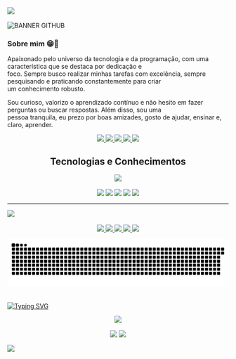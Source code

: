 <img src="https://capsule-render.vercel.app/api?type=waving&color=0:0bffff,100:6047FF&height=75" />

![BANNER GITHUB](https://github.com/user-attachments/assets/2e96dc33-3758-447f-b6b6-55dc4532094d)

### Sobre mim 😁🖖
Apaixonado pelo universo da tecnologia e da programação, com uma característica que se destaca por dedicação e  
foco. Sempre busco realizar minhas tarefas com excelência, sempre pesquisando e praticando constantemente para criar  
um conhecimento robusto.

Sou curioso, valorizo o aprendizado contínuo e não hesito em fazer perguntas ou buscar respostas. Além disso, sou uma  
pessoa tranquila, eu prezo por boas amizades, gosto de ajudar, ensinar e, claro, aprender.

<p align="center">
  <a href="https://mailto:h3nrygoncalves@gmail.com">
    <img src="https://img.shields.io/badge/Gmail-D14836?style=for-the-badge&logo=gmail&logoColor=white" />
  </a>
<!--   <a href="https://www.instagram.com/henry_dbk">
    <img src="https://img.shields.io/badge/Instagram-E4405F?style=for-the-badge&logo=instagram&logoColor=white" />
  </a> -->
  <a href="https://wa.me/5511944556632">
    <img src="https://img.shields.io/badge/WhatsApp-25D366?style=for-the-badge&logo=whatsapp&logoColor=white" />
  </a>
  <a href="https://www.linkedin.com/in/henry-gonçalves-69168b337">
    <img src="https://img.shields.io/badge/LinkedIn-0A66C2?style=for-the-badge&logo=linkedin&logoColor=white" />
  </a>
  <a href="https://replit.com/@octanebt">
    <img src="https://img.shields.io/badge/replit-667881?style=for-the-badge&logo=replit&logoColor=orange" />
  </a>
  <a href="https://roadmap.sh/u/henrydbk">
    <img src="https://img.shields.io/badge/Roadmap-000000?style=for-the-badge&logo=roadmap.sh&logoColor=white" />
  </a>
</p>

<h2 align=center>Tecnologias e Conhecimentos</h2>

<p align="center">
  <img src="https://skillicons.dev/icons?i=npm,redis,replit,git,html,postman,js,mongodb,nodejs,regex,vscode,powershell,typescript,css,bash,express,mysql,md&perline=9" />
<!--  linux, debian -->
</p>

<p align="center">
  <span><img src="https://img.shields.io/badge/Paradigma orientado a objeto (POO)-000000?style=flat-square"></span>
  <span><img src="https://img.shields.io/badge/Programação Síncrona e Assíncrona-000000?style=flat-square"></span>
  <span><img src="https://img.shields.io/badge/UML-000000?style=flat-square"></span>
  <span><img src="https://img.shields.io/badge/caching-000000?style=flat-square"></span>
  <span><img src="https://img.shields.io/badge/MVC-000000?style=flat-square"></span>
</p>

---

<img src="https://capsule-render.vercel.app/api?type=venom&height=155&text=Conhecimentos%20em%20prática&fontColor=ffffff&fontSize=27&stroke=000000&color=0:0befff,100:6047FF" />

<p align="center">
  <a href="https://github.com/henrygoncalvess/CRUD_MySQL">
    <img src="https://github-readme-stats.vercel.app/api/pin/?username=henrygoncalvess&repo=CRUD_MySQL&title_color=1cddff&text_color=fffffe&border_color=0BFFEF&bg_color=004666&icon_color=ffffff&description_lines_count=3"/>
  </a>
  <a href="https://github.com/henrygoncalvess/API_REST_fastify">
    <img src="https://github-readme-stats.vercel.app/api/pin/?username=henrygoncalvess&repo=API_REST_fastify&title_color=1cddff&text_color=fffffe&border_color=0BFFEF&bg_color=004666&icon_color=ffffff&description_lines_count=3"/>
  </a>
  <a href="https://github.com/henrygoncalvess/Authentications">
    <img src="https://github-readme-stats.vercel.app/api/pin/?username=henrygoncalvess&repo=Authentications&title_color=1cddff&text_color=ffffff&border_color=0BFFEF&bg_color=004666&icon_color=ffffff&description_lines_count=3"/>
  </a>
  <a href="https://github.com/henrygoncalvess/Caching">
    <img src="https://github-readme-stats.vercel.app/api/pin/?username=henrygoncalvess&repo=Caching&title_color=1cddff&text_color=ffffff&border_color=0BFFEF&bg_color=004666&icon_color=ffffff&description_lines_count=3"/>
  </a>
  <a href="https://github.com/henrygoncalvess/Powershell">
    <img src="https://github-readme-stats.vercel.app/api/pin/?username=henrygoncalvess&repo=Powershell&title_color=1cddff&text_color=ffffff&border_color=0BFFEF&bg_color=004666&icon_color=ffffff&description_lines_count=3"/>
  </a>
</p>

<picture>
  <source
    media="(prefers-color-scheme: dark)"
    srcset="https://raw.githubusercontent.com/henrygoncalvess/henrygoncalvess/output/github-contribution-grid-snake-dark.svg"
  />
  <source
    media="(prefers-color-scheme: light)"
    srcset="https://raw.githubusercontent.com/henrygoncalvess/henrygoncalvess/output/github-contribution-grid-snake.svg"
  />
  <img
    alt="github contribution grid snake animation"
    src="https://raw.githubusercontent.com/henrygoncalvess/henrygoncalvess/output/github-contribution-grid-snake-dark.svg"
  />
</picture>

<br>
<br>

[![Typing SVG](https://readme-typing-svg.demolab.com/?lines=Henry+Gonçalves;Desenvolvedor+Back-End&center=true&vCenter=true&size=75&width=1050&color=0befff&font=VT323&duration=3000)](https://github.com/henrygoncalvess)

<p align="center">
  <img src="https://streak-stats.demolab.com?user=henrygoncalvess&locale=pt_BR&date_format=j%20M%5B%20Y%5D&card_width=815&border=0BFFEF&ring=00FFD5&fire=00FFD5&sideNums=FFFFFF&currStreakNum=EBEBEB&currStreakLabel=00FFD5&dates=0000007C&background=45%2C0BEFFF%2C6047FF"/>
</p>

<p align="center">
  <img height=170 src="https://github-readme-stats.vercel.app/api?username=henrygoncalvess&include_all_commits=true&custom_title=Github%20Status%20-%20Henry%20Gonçalves&hide=issues,commits&show=prs_merged&show_icons=true&locale=pt-br&title_color=ffffff&text_color=fffffa&icon_color=002582&ring_color=00FFD5&border_color=0BFFEF&bg_color=35,0befff,6047FF&line_height=30&number_format=long&rank_icon=github"/>
  <img height=170 src="https://github-readme-stats.vercel.app/api/top-langs/?username=henrygoncalvess&langs_count=6&title_color=fffffe&text_color=fffffa&border_color=0BFFEF&bg_color=35,0befff,6047FF&locale=pt-br&card_width=320&layout=compact&size_weight=0.1&count_weight=0.1"/>
</p>

<img src="https://capsule-render.vercel.app/api?type=waving&color=0:0bffff,100:6047FF&section=footer&height=75" />
